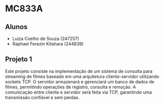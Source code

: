 # MC833A

## Alunos
- Luiza Coelho de Souza (247257)
- Raphael Ferezin Kitahara (244839)

## Projeto 1
Este projeto consiste na implementação de um sistema de consulta para streaming de filmes baseado em uma arquitetura cliente-servidor utilizando sockets TCP. O servidor armazenará e gerenciará um banco de dados de filmes, permitindo operações de registro, consulta e remoção. A comunicação entre cliente e servidor será feita via TCP, garantindo uma transmissão confiável e sem perdas.
